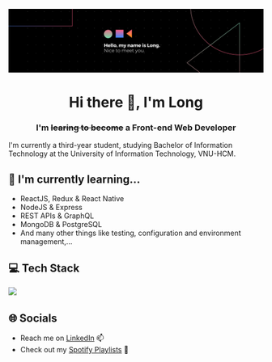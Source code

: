 ![](./banner.png)

<h1 align="center">Hi there 👋, I'm Long</h1>
<h3 align="center">I'm <s>learing to become</s> a Front-end Web Developer</h3>

I'm currently a third-year student, studying Bachelor of Information Technology at the University of Information Technology, VNU-HCM.

## 🌱 I'm currently learning...
- ReactJS, Redux & React Native
- NodeJS & Express
- REST APIs & GraphQL
- MongoDB  & PostgreSQL
- And many other things like testing, configuration and environment management,...

## 💻 Tech Stack
![](https://github-readme-stats.vercel.app/api/top-langs/?username=minhlong149&theme=dracula&hide_border=true&include_all_commits=false&count_private=false&layout=compact)

## 🌐 Socials
- Reach me on [LinkedIn](https://linkedin.com/in/longndm) 📫
- Check out my [Spotify Playlists](https://open.spotify.com/user/ryanpax/playlists) 🎵
